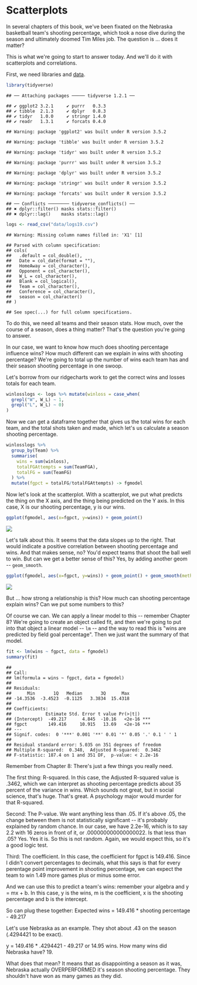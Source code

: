 # Scatterplots

In several chapters of this book, we've been fixated on the Nebraska basketball team's shooting percentage, which took a nose dive during the season and ultimately doomed Tim Miles job. The question is ... does it matter?

This is what we're going to start to answer today. And we'll do it with scatterplots and correlations.

First, we need libraries and [data](https://unl.box.com/s/a8m91bro10t89watsyo13yjegb1fy009).


```r
library(tidyverse)
```

```
## ── Attaching packages ───── tidyverse 1.2.1 ──
```

```
## ✔ ggplot2 3.2.1     ✔ purrr   0.3.3
## ✔ tibble  2.1.3     ✔ dplyr   0.8.3
## ✔ tidyr   1.0.0     ✔ stringr 1.4.0
## ✔ readr   1.3.1     ✔ forcats 0.4.0
```

```
## Warning: package 'ggplot2' was built under R version 3.5.2
```

```
## Warning: package 'tibble' was built under R version 3.5.2
```

```
## Warning: package 'tidyr' was built under R version 3.5.2
```

```
## Warning: package 'purrr' was built under R version 3.5.2
```

```
## Warning: package 'dplyr' was built under R version 3.5.2
```

```
## Warning: package 'stringr' was built under R version 3.5.2
```

```
## Warning: package 'forcats' was built under R version 3.5.2
```

```
## ── Conflicts ──────── tidyverse_conflicts() ──
## ✖ dplyr::filter() masks stats::filter()
## ✖ dplyr::lag()    masks stats::lag()
```


```r
logs <- read_csv("data/logs19.csv")
```

```
## Warning: Missing column names filled in: 'X1' [1]
```

```
## Parsed with column specification:
## cols(
##   .default = col_double(),
##   Date = col_date(format = ""),
##   HomeAway = col_character(),
##   Opponent = col_character(),
##   W_L = col_character(),
##   Blank = col_logical(),
##   Team = col_character(),
##   Conference = col_character(),
##   season = col_character()
## )
```

```
## See spec(...) for full column specifications.
```

To do this, we need all teams and their season stats. How much, over the course of a season, does a thing matter? That's the question you're going to answer. 

In our case, we want to know how much does shooting percentage influence wins? How much different can we explain in wins with shooting percentage? We're going to total up the number of wins each team has and their season shooting percentage in one swoop.

Let's borrow from our ridgecharts work to get the correct wins and losses totals for each team. 


```r
winlosslogs <- logs %>% mutate(winloss = case_when(
  grepl("W", W_L) ~ 1, 
  grepl("L", W_L) ~ 0)
)
```

Now we can get a dataframe together that gives us the total wins for each team, and the total shots taken and made, which let's us calculate a season shooting percentage. 


```r
winlosslogs %>% 
  group_by(Team) %>%
  summarise(
    wins = sum(winloss),
    totalFGAttempts = sum(TeamFGA),
    totalFG = sum(TeamFG)
  ) %>%
  mutate(fgpct = totalFG/totalFGAttempts) -> fgmodel
```

Now let's look at the scatterplot. With a scatterplot, we put what predicts the thing on the X axis, and the thing being predicted on the Y axis. In this case, X is our shooting percentage, y is our wins.


```r
ggplot(fgmodel, aes(x=fgpct, y=wins)) + geom_point()
```

![](19-scatterplots_files/figure-epub3/unnamed-chunk-5-1.png)<!-- -->

Let's talk about this. It seems that the data slopes up to the right. That would indicate a positive correlation between shooting percentage and wins. And that makes sense, no? You'd expect teams that shoot the ball well to win. But can we get a better sense of this? Yes, by adding another geom -- `geom_smooth`.


```r
ggplot(fgmodel, aes(x=fgpct, y=wins)) + geom_point() + geom_smooth(method=lm, se=TRUE)
```

![](19-scatterplots_files/figure-epub3/unnamed-chunk-6-1.png)<!-- -->

But ... how strong a relationship is this? How much can shooting percentage explain wins? Can we put some numbers to this?

Of course we can. We can apply a linear model to this -- remember Chapter 8? We're going to create an object called fit, and then we're going to put into that object a linear model -- `lm` -- and the way to read this is "wins are predicted by field goal percentage". Then we just want the summary of that model.


```r
fit <- lm(wins ~ fgpct, data = fgmodel)
summary(fit)
```

```
## 
## Call:
## lm(formula = wins ~ fgpct, data = fgmodel)
## 
## Residuals:
##      Min       1Q   Median       3Q      Max 
## -14.3536  -3.4523  -0.1125   3.3834  15.4318 
## 
## Coefficients:
##             Estimate Std. Error t value Pr(>|t|)    
## (Intercept)  -49.217      4.845  -10.16   <2e-16 ***
## fgpct        149.416     10.915   13.69   <2e-16 ***
## ---
## Signif. codes:  0 '***' 0.001 '**' 0.01 '*' 0.05 '.' 0.1 ' ' 1
## 
## Residual standard error: 5.035 on 351 degrees of freedom
## Multiple R-squared:  0.348,	Adjusted R-squared:  0.3462 
## F-statistic: 187.4 on 1 and 351 DF,  p-value: < 2.2e-16
```

Remember from Chapter 8: There's just a few things you really need.

The first thing: R-squared. In this case, the Adjusted R-squared value is .3462, which we can interpret as shooting percentage predicts about 35 percent of the variance in wins. Which sounds not great, but in social science, that's huge. That's great. A psychology major would murder for that R-squared.

Second: The P-value. We want anything less than .05. If it's above .05, the change between them is not statistically significant -- it's probably explained by random chance. In our case, we have 2.2e-16, which is to say 2.2 with 16 zeros in front of it, or .000000000000000022. Is that less than .05? Yes. Yes it is. So this is not random. Again, we would expect this, so it's a good logic test.

Third: The coefficient. In this case, the coefficient for fgpct is 149.416. Since I didn't convert percentages to decimals, what this says is that for every perentage point improvement in shooting percentage, we can expect the team to win 1.49 more games plus or minus some error. 

And we can use this to predict a team's wins: remember your algebra and y = mx + b. In this case, y is the wins, m is the coefficient, x is the shooting percentage and b is the intercept. 

So can plug these together: Expected wins = 149.416 * shooting percentage - 49.217

Let's use Nebraska as an example. They shot about .43 on the season (.4294421 to be exact). 

y = 149.416 * .4294421 - 49.217 or 14.95 wins. How many wins did Nebraska have? 19. 

What does that mean? It means that as disappointing a season as it was, Nebraska actually OVERPERFORMED it's season shooting percentage. They shouldn't have won as many games as they did. 
